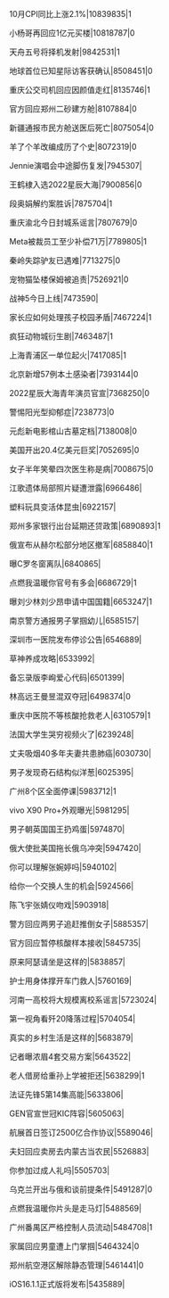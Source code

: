10月CPI同比上涨2.1%|10839835|1

小杨哥再回应1亿元买楼|10818787|0

天舟五号将择机发射|9842531|1

地球首位已知星际访客获确认|8508451|0

重庆公交司机回应因颜值走红|8135746|1

官方回应郑州二砂建方舱|8107884|0

新疆通报市民方舱送医后死亡|8075054|0

羊了个羊改编成历了个史|8072319|0

Jennie演唱会中途脚伤复发|7945307|

王鹤棣入选2022星辰大海|7900856|0

段奥娟解约案胜诉|7875704|1

重庆渝北今日封城系谣言|7807679|0

Meta被裁员工至少补偿71万|7789805|1

秦岭失踪驴友已遇难|7713275|0

宠物猫坠楼保姆被追责|7526921|0

战神5今日上线|7473590|

家长应如何处理孩子校园矛盾|7467224|1

疯狂动物城衍生剧|7463487|1

上海青浦区一单位起火|7417085|1

北京新增57例本土感染者|7393144|0

2022星辰大海青年演员官宣|7368250|0

警惕阳光型抑郁症|7238773|0

元彪新电影棺山古墓定档|7138008|0

美国开出20.4亿美元巨奖|7052695|0

女子半年笑晕四次医生称是病|7008675|0

江歌遗体局部照片疑遭泄露|6966486|

塑料玩具变活体昆虫|6922157|

郑州多家银行出台延期还贷政策|6890893|1

俄宣布从赫尔松部分地区撤军|6858840|1

曝C罗冬窗离队|6840865|

点燃我温暖你官号有多会|6686729|1

曝刘少林刘少昂申请中国国籍|6653247|1

南京警方通报男子掌掴幼儿|6585157|

深圳市一医院发布停诊公告|6546889|

草神养成攻略|6533992|

备忘录版李峋爱心代码|6501399|

林高远王曼昱混双夺冠|6498374|0

重庆中医院不等核酸抢救老人|6310579|1

法国大学生哭穷视频火了|6239248|

丈夫吸烟40多年夫妻共患肺癌|6030730|

男子发现奇石结构似洋葱|6025395|

广州8个区全面停课|5983712|1

vivo X90 Pro+外观曝光|5981295|

男子朝英国国王扔鸡蛋|5974870|

俄大使批美国拖长俄乌冲突|5947420|

你可以理解张婉婷吗|5940102|

给你一个交换人生的机会|5924566|

陈飞宇张婧仪吻戏|5903918|

警方回应两男子追赶推倒女子|5885357|

官方回应暂停核酸样本接收|5845735|

原来阿瑟请坐是这样的|5838857|

护士用身体撑开车门救人|5760169|

河南一高校将大规模离校系谣言|5723024|

第一视角看歼20降落过程|5704054|

真实的乡村生活是这样的|5683879|

记者曝浓眉4套交易方案|5643522|

老人借房给重孙上学被拒还|5638299|1

法证先锋5第14集高能|5633806|

GEN官宣世冠KIC阵容|5605063|

航展首日签订2500亿合作协议|5589046|

夫妇回应卖房去内蒙古当农民|5526883|

你参加过成人礼吗|5505703|

乌克兰开出与俄和谈前提条件|5491287|0

点燃我温暖你片头是走马灯|5488569|

广州番禺区严格控制人员流动|5484708|1

家属回应男童遭上门掌掴|5464324|0

郑州航空港区解除静态管理|5461441|0

iOS16.1.1正式版将发布|5435889|


